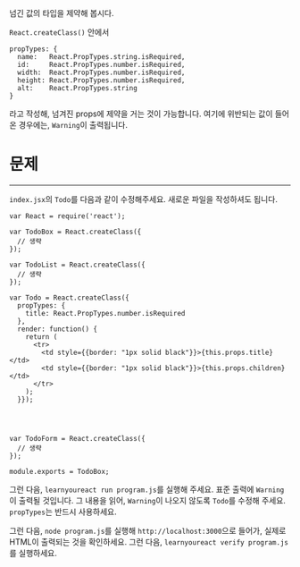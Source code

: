 넘긴 값의 타입을 제약해 봅시다.

`React.createClass()` 안에서

```
propTypes: {
  name:   React.PropTypes.string.isRequired,
  id:     React.PropTypes.number.isRequired,
  width:  React.PropTypes.number.isRequired,
  height: React.PropTypes.number.isRequired,
  alt:    React.PropTypes.string
}
```
라고 작성해, 넘겨진 props에 제약을 거는 것이 가능합니다.
여기에 위반되는 값이 들어온 경우에는, `Warning`이 출력됩니다.


# 문제
---

`index.jsx`의 `Todo`를 다음과 같이 수정해주세요.
새로운 파일을 작성하셔도 됩니다.


```
var React = require('react');

var TodoBox = React.createClass({
  // 생략
});

var TodoList = React.createClass({
  // 생략
});

var Todo = React.createClass({
  propTypes: {
    title: React.PropTypes.number.isRequired
  },
  render: function() {
    return (
      <tr>
        <td style={{border: "1px solid black"}}>{this.props.title}</td>
        <td style={{border: "1px solid black"}}>{this.props.children}</td>
      </tr>
    );
  }});




var TodoForm = React.createClass({
  // 생략
});

module.exports = TodoBox;
```

그런 다음, `learnyoureact run program.js`를 실행해 주세요.
표준 출력에 `Warning`이 출력될 것입니다.
그 내용을 읽어, `Warning`이 나오지 않도록 `Todo`를 수정해 주세요.
`propTypes`는 반드시 사용하세요.


그런 다음, `node program.js`를 실행해 `http://localhost:3000`으로 들어가, 실제로 HTML이 출력되는 것을 확인하세요.
그런 다음, `learnyoureact verify program.js`를 실행하세요.
